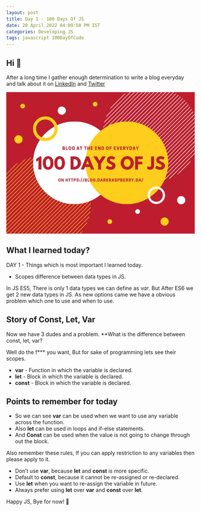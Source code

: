 ```yaml
---
layout: post
title: Day 1 - 100 Days Of JS
date: 20 April 2022 04:09:50 PM IST
categories: Developing JS
tags: javascript 100DayOfCode
---
```


## Hi 👋
After a long time I gather enough determination to write a blog everyday and talk about it on [LinkedIn](https://www.linkedin.com/in/darkraspberry/) and [Twitter](https://twitter.com/devRaspberry)

![100daysOfJS](/assets/img/100daysofjs.webp)

## What I learned today?
DAY 1 - Things which is most important I learned today.
 - Scopes difference between data types in JS.

In JS ES5, There is only 1 data types we can define as *var*. But After ES6 we get 2 new data types in JS. As new options came we have a obvious problem which one to use and when to use.

## Story of Const, Let, Var
Now we have 3 dudes and a problem. **What is the difference between const, let, var?

Well do the f*** you want, But for sake of programming lets see their scopes.

 - **var** - Function in which the variable is declared.
 - **let** - Block in which the variable is declared.
 - **const** - Block in which the variable is declared.

## Points to remember for today
- So we can see **var** can be used when we want to use any variable across the function.
- Also **let** can be used in loops and if-else statements.
- And **Const** can be used when the value is not going to change through out the block. 

Also remember these rules, If you can apply restriction to any variables then please apply to it.
 - Don’t use **var**, because **let** and **const** is more specific.
 - Default to **const**, because it cannot be re-assigned or re-declared.
 - Use **let** when you want to re-assign the variable in future.
 - Always prefer using **let** over **var** and **const** over **let**.

Happy JS, Bye for now! 👋